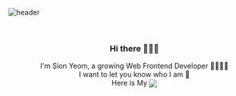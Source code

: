 ![header](https://capsule-render.vercel.app/api?type=Waving&color=auto&height=300&section=header&text=SIONYEOM&fontSize=90)

<br>

<h3 align="center"> Hi there 🙋🏻‍♂️ </h3>

<div align="center">
I'm Sion Yeom, a growing Web Frontend Developer 🧑🏻‍💻🌱<br>
I want to let you know who I am 🙈 <br>
Here is My <a target="_blank" href="https://www.notion.so/99ffb6b4bf11475ea75b997efc9b6a5d"><img align="center" src="https://img.shields.io/badge/Notion-%23000000.svg?style=for-the-badge&logo=notion&logoColor=white"/></a>
</div>
